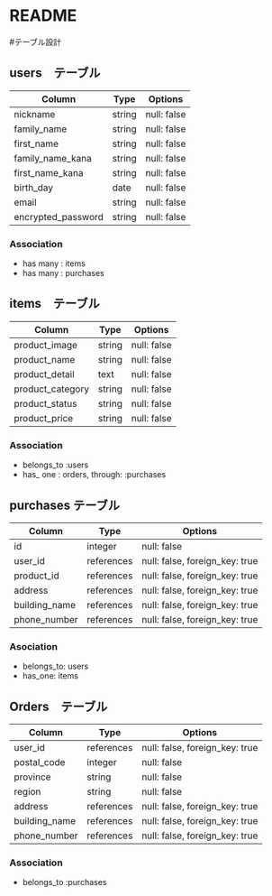 # README


#テーブル設計

## users　テーブル

| Column                |  Type   |  Options    |
| --------------------- | ------- | ----------- |
| nickname              | string  | null: false |
| family_name           | string  | null: false |
| first_name            | string  | null: false |
| family_name_kana      | string  | null: false |
| first_name_kana       | string  | null: false |
| birth_day             | date    | null: false |
| email                 | string  | null: false |
| encrypted_password    | string  | null: false |


### Association

- has many : items
- has many : purchases




## items　テーブル

| Column           |  Type   | Options     |
| ---------------- |-------- | ------------|
| product_image    | string  | null: false |
| product_name     | string  | null: false |
| product_detail   | text    | null: false |
| product_category | string  | null: false |
| product_status   | string  | null: false |
| product_price    | string  | null: false |

### Association

- belongs_to :users
- has_ one : orders, through: :purchases



## purchases テーブル

| Column        |  Type      |  Options                       |
|-------------- | ---------- | ------------------------------ |
| id            | integer    | null: false                    |
| user_id       | references | null: false, foreign_key: true |
| product_id    | references | null: false, foreign_key: true |
| address       | references | null: false, foreign_key: true |
| building_name | references | null: false, foreign_key: true |
| phone_number  | references | null: false, foreign_key: true |

### Asociation

- belongs_to: users
- has_one: items



## Orders　テーブル

| Column        |  Type      |  Options                       |
|-------------- | ---------- | ------------------------------ |
| user_id       | references | null: false, foreign_key: true |
| postal_code   | integer    | null: false                    |
| province      | string     | null: false                    |
| region        | string     | null: false                    |
| address       | references | null: false, foreign_key: true |
| building_name | references | null: false, foreign_key: true |
| phone_number  | references | null: false, foreign_key: true |

### Association

- belongs_to :purchases
